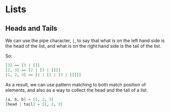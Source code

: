 # Lists

## Heads and Tails

We can use the pipe character, `|`, to say that what is on the left hand side is the head of the list, and what is on the right hand side is the tail of the list.

So:

```ex
[3] == [3 | []]
[2, 3] == [2 | [3 | []]]
[1, 2, 3] == [1 | [2 | [3 | []]]]
```

As a result, we can use pattern matching to both match position of elements, and also as a way to collect the head and the tail of a list.

```ex
[a, b, b] = [1, 2, 3]
[head | tail] = [1, 2, 3]
```
